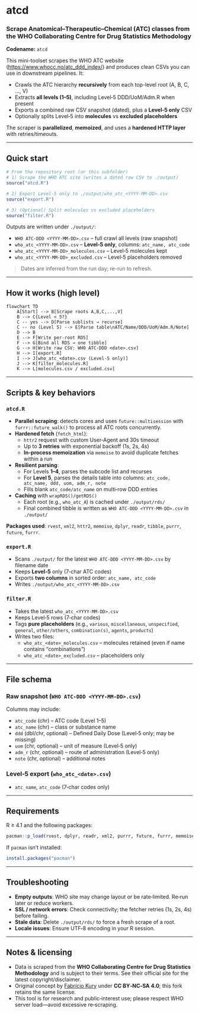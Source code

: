 # atcd

### Scrape Anatomical–Therapeutic–Chemical (ATC) classes from the WHO Collaborating Centre for Drug Statistics Methodology

**Codename:** `atcd`

This mini-toolset scrapes the WHO ATC website (https://www.whocc.no/atc_ddd_index/) and produces clean CSVs you can use in downstream pipelines. It:

- Crawls the ATC hierarchy **recursively** from each top-level root (A, B, C, …, V)
- Extracts **all levels (1–5)**, including Level‑5 DDD/UoM/Adm.R when present
- Exports a combined raw CSV snapshot (dated), plus a **Level‑5 only** CSV
- Optionally splits Level‑5 into **molecules** vs **excluded placeholders**

The scraper is **parallelized**, **memoized**, and uses a **hardened HTTP layer** with retries/timeouts.

---

## Quick start

```r
# From the repository root (or this subfolder)
# 1) Scrape the WHO ATC site (writes a dated raw CSV to ./output)
source("atcd.R")

# 2) Export Level‑5 only to ./output/who_atc_<YYYY-MM-DD>.csv
source("export.R")

# 3) (Optional) Split molecules vs excluded placeholders
source("filter.R")
```

Outputs are written under `./output/`:

- `WHO ATC-DDD <YYYY-MM-DD>.csv` – full crawl all levels (raw snapshot)
- `who_atc_<YYYY-MM-DD>.csv` – **Level‑5 only**, columns: `atc_name, atc_code`
- `who_atc_<YYYY-MM-DD>_molecules.csv` – Level‑5 molecules kept
- `who_atc_<YYYY-MM-DD>_excluded.csv` – Level‑5 placeholders removed

> Dates are inferred from the run day; re-run to refresh.

---

## How it works (high level)

```mermaid
flowchart TD
    A[Start] --> B[Scrape roots A,B,C,...,V]
    B --> C{Level < 5?}
    C -- yes --> D[Parse sublists → recurse]
    C -- no (Level 5) --> E[Parse table\nATC/Name/DDD/UoM/Adm.R/Note]
    D --> B
    E --> F[Write per-root RDS]
    F --> G[Bind all RDS → one tibble]
    G --> H[Write raw CSV: WHO ATC-DDD <date>.csv]
    H --> I[export.R]
    I --> J[who_atc_<date>.csv (Level‑5 only)]
    J --> K[filter_molecules.R]
    K --> L[molecules.csv / excluded.csv]
```

---

## Scripts & key behaviors

### `atcd.R`

- **Parallel scraping**: detects cores and uses `future::multisession` with `furrr::future_walk()` to process all ATC roots concurrently.
- **Hardened fetch** (`fetch_html`):
  - `httr2` request with custom User‑Agent and 30s timeout
  - Up to **3 retries** with exponential backoff (1s, 2s, 4s)
  - **In‑process memoization** via `memoise` to avoid duplicate fetches within a run
- **Resilient parsing**:
  - For Levels **1–4**, parses the subcode list and recurses
  - For **Level 5**, parses the details table into columns:
    `atc_code, atc_name, ddd, uom, adm_r, note`
  - Fills blank `atc_code/atc_name` on multi‑row DDD entries
- **Caching** with `wrapRDS()/getRDS()`
  - Each root (e.g., `who_atc_A`) is cached under `./output/rds/`
  - Final combined tibble is written as `WHO ATC-DDD <YYYY-MM-DD>.csv` in `./output/`

**Packages used**: `rvest`, `xml2`, `httr2`, `memoise`, `dplyr`, `readr`, `tibble`, `purrr`, `future`, `furrr`.

### `export.R`

- Scans `./output/` for the latest `WHO ATC-DDD <YYYY-MM-DD>.csv` by filename date
- Keeps **Level‑5** only (7‑char ATC codes)
- Exports **two columns** in sorted order: `atc_name, atc_code`
- Writes `./output/who_atc_<YYYY-MM-DD>.csv`

### `filter.R`

- Takes the latest `who_atc_<YYYY-MM-DD>.csv`
- Keeps Level‑5 rows (7‑char codes)
- Tags **pure placeholders** (e.g., `various`, `miscellaneous`, `unspecified`, `general`, `other/others`, `combination(s)`, `agents`, `products`)
- Writes two files:
  - `who_atc_<date>_molecules.csv` – molecules retained (even if name contains “combinations”)
  - `who_atc_<date>_excluded.csv` – placeholders only

---

## File schema

### Raw snapshot (`WHO ATC-DDD <YYYY-MM-DD>.csv`)

Columns may include:

- `atc_code` (chr) – ATC code (Level 1–5)
- `atc_name` (chr) – class or substance name
- `ddd` (dbl/chr, optional) – Defined Daily Dose (Level‑5 only; may be missing)
- `uom` (chr, optional) – unit of measure (Level‑5 only)
- `adm_r` (chr, optional) – route of administration (Level‑5 only)
- `note` (chr, optional) – additional notes

### Level‑5 export (`who_atc_<date>.csv`)

- `atc_name`, `atc_code` (7‑char codes only)

---

## Requirements

R ≥ 4.1 and the following packages:

```r
pacman::p_load(rvest, dplyr, readr, xml2, purrr, future, furrr, memoise, httr2, tibble, stringr)
```

If `pacman` isn’t installed:

```r
install.packages("pacman")
```

---

## Troubleshooting

- **Empty outputs**: WHO site may change layout or be rate‑limited. Re‑run later or reduce workers.
- **SSL / network errors**: Check connectivity; the fetcher retries (1s, 2s, 4s) before failing.
- **Stale data**: Delete `./output/rds/` to force a fresh scrape of a root.
- **Locale issues**: Ensure UTF‑8 encoding in your R session.

---

## Notes & licensing

- Data is scraped from the **WHO Collaborating Centre for Drug Statistics Methodology** and is subject to their terms. See their official site for the latest copyright/disclaimer.
- Original concept by [Fabrício Kury](https://github.com/fabkury) under **CC BY‑NC‑SA 4.0**; this fork retains the same license.
- This tool is for research and public‑interest use; please respect WHO server load—avoid excessive re‑scraping.
